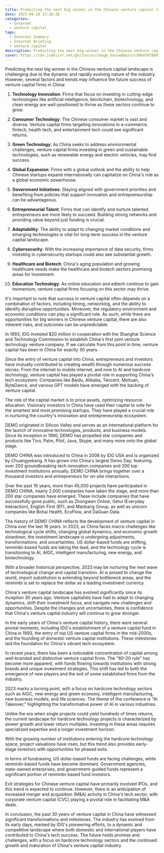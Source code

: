 ```yaml
---
title: Predicting the next big winner in the Chinese venture capital landscape is challenging due to the dynamic and rapidly evolving nature of the industry
date: 2023-09-18 17:26:26
categories:
  - Internet
  - venture capital  
tags:
  - Internet Summary 
  - Internet Briefing
  - venture capital  
description: Predicting the next big winner in the Chinese venture capital landscape is challenging due to the dynamic and rapidly evolving nature of the industry. However, several factors and trends may influence the future success of venture capital firms in China
cover: https://cdn.jsdelivr.net/gh/1oscar/image_house@main/c30b4f6f8881407a4f13f6f1c3ce81b3.jpeg
---
```





Predicting the next big winner in the Chinese venture capital landscape is challenging due to the dynamic and rapidly evolving nature of the industry. However, several factors and trends may influence the future success of venture capital firms in China:

1. **Technology Innovation**: Firms that focus on investing in cutting-edge technologies like artificial intelligence, blockchain, biotechnology, and clean energy are well-positioned to thrive as these sectors continue to grow.

2. **Consumer Technology**: The Chinese consumer market is vast and diverse. Venture capital firms targeting innovations in e-commerce, fintech, health tech, and entertainment tech could see significant returns.

3. **Green Technology**: As China seeks to address environmental challenges, venture capital firms investing in green and sustainable technologies, such as renewable energy and electric vehicles, may find success.

4. **Global Expansion**: Firms with a global outlook and the ability to help Chinese startups expand internationally can capitalize on China's role as a global economic powerhouse.

5. **Government Initiatives**: Staying aligned with government priorities and benefiting from policies that support innovation and entrepreneurship can be advantageous.

6. **Entrepreneurial Talent**: Firms that can identify and nurture talented entrepreneurs are more likely to succeed. Building strong networks and providing value beyond just funding is crucial.

7. **Adaptability**: The ability to adapt to changing market conditions and emerging technologies is vital for long-term success in the venture capital landscape.

8. **Cybersecurity**: With the increasing importance of data security, firms investing in cybersecurity startups could also see substantial growth.

9. **Healthcare and Biotech**: China's aging population and growing healthcare needs make the healthcare and biotech sectors promising areas for investment.

10. **Education Technology**: As online education and edtech continue to gain momentum, venture capital firms focusing on this sector may thrive.

It's important to note that success in venture capital often depends on a combination of factors, including timing, networking, and the ability to identify disruptive opportunities. Moreover, the regulatory environment and economic conditions can play a significant role. As such, while there are opportunities for big winners in Chinese venture capital, there are also inherent risks, and outcomes can be unpredictable.


In 1993, IDG invested $20 million in cooperation with the Shanghai Science and Technology Commission to establish China's first joint venture technology venture company. If we calculate from this point in time, venture capital has been in China for exactly 30 years.

Since the entry of venture capital into China, entrepreneurs and investors have mutually contributed to creating wealth through numerous success stories. From the internet to mobile internet, and now to AI and hardcore technology, venture capital has played a pivotal role in supporting China's tech ecosystem. Companies like Baidu, Alibaba, Tencent, Meituan, ByteDance, and various GPT models have emerged with the backing of venture capital.

The role of the capital market is to price assets, optimizing resource allocation. Visionary investors in China have used their capital to vote for the smartest and most promising startups. They have played a crucial role in nurturing the country's innovation and entrepreneurship ecosystem.

DEMO originated in Silicon Valley and serves as an international platform for the launch of innovative technologies, products, and business models. Since its inception in 1990, DEMO has propelled star companies and products like Tivo, Palm, Pilot, Java, Skype, and many more onto the global stage.

DEMO CHINA was introduced to China in 2006 by IDG USA and is organized by Chuangyebang. It has grown into China's largest Demo Day, featuring over 200 groundbreaking tech innovation companies and 200 top investment institutions annually. DEMO CHINA brings together over a thousand investors and entrepreneurs for on-site interactions.

Over the past 16 years, more than 45,000 projects have participated in DEMO CHINA, nearly 2,000 companies have taken the stage, and more than 200 star companies have emerged. These include companies that have successfully gone public, such as Zhongwen Online, Getui (Everyday Interaction), English First (EF), and Manbang Group, as well as unicorn companies like Bohai Health, EcoFlow, and DaGuan Data.

The history of DEMO CHINA reflects the development of venture capital in China over the last 16 years. In 2023, as China faces macro challenges like technological cycle shifts, changing global dynamics, and economic growth slowdown, the investment landscape is undergoing adjustments, transformations, and uncertainties. US dollar-based funds are shifting, renminbi-based funds are taking the lead, and the technology cycle is transitioning to AI, AIGC, intelligent manufacturing, new energy, and biotechnology.

With a broader historical perspective, 2023 may be nurturing the next wave of technological change and capital transition. AI is poised to change the world, import substitution is extending beyond bottleneck areas, and the renminbi is set to replace the dollar as a leading investment currency.

China's venture capital landscape has evolved significantly since its inception 30 years ago. Venture capitalists have had to adapt to changing dynamics, shift their investment focus, and navigate new challenges and opportunities. Despite the changes and uncertainties, there is confidence that China's venture capital industry will continue to grow stronger.

In the early years of China's venture capital history, there were several pivotal moments, including IDG's establishment of a venture capital fund in China in 1993, the entry of top US venture capital firms in the mid-2000s, and the founding of domestic venture capital institutions. These milestones laid the foundation for China's vibrant tech ecosystem.

In recent years, there has been a noticeable concentration of capital among well-branded and distinctive venture capital firms. The "80-20 rule" has become more apparent, with funds flowing towards institutions with strong brands and unique investment strategies. This shift has led to both the emergence of new players and the exit of some established firms from the industry.

2023 marks a turning point, with a focus on hardcore technology sectors such as AIGC, new energy and green economy, intelligent manufacturing, new business models, and life sciences. The theme of the conference is "AI Takeover," highlighting the transformative power of AI in various industries.

Unlike the era when single projects could yield hundreds of times returns, the current landscape for hardcore technology projects is characterized by slower growth and lower return multiples. Investing in these areas requires specialized expertise and a longer investment horizon.

With the growing number of institutions entering the hardcore technology space, project valuations have risen, but this trend also provides early-stage investors with opportunities for phased exits.

In terms of fundraising, US dollar-based funds are facing challenges, while renminbi-based funds have become dominant. Government agencies, state-owned enterprises, and government-guided funds represent a significant portion of renminbi-based fund investors.

Exit strategies for Chinese venture capital have primarily involved IPOs, and this trend is expected to continue. However, there is an anticipation of increased merger and acquisition (M&A) activity in China's tech sector, with corporate venture capital (CVC) playing a pivotal role in facilitating M&A deals.

In conclusion, the past 30 years of venture capital in China have witnessed significant transformations and milestones. The industry has evolved from its early days, marked by IDG's pioneering efforts, to a dynamic and competitive landscape where both domestic and international players have contributed to China's tech success. The future holds promise and challenges, with a focus on hardcore technology sectors and the continued growth and maturation of China's venture capital industry.




